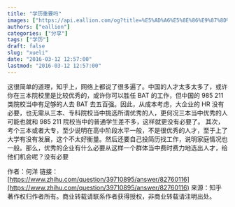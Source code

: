 ```yaml
---
title: "学历重要吗"
images: ["https://api.eallion.com/og?title=%E5%AD%A6%E5%8E%86%E9%87%8D%E8%A6%81%E5%90%97"]
authors: ["eallion"]
categories: ["分享"]
tags: ["学历"]
draft: false
slug: "xueli"
date: "2016-03-12 12:57:00"
lastmod: "2016-03-12 12:57:00"
---
```


这很简单的道理，知乎上，网络上都说了很多遍了。中国的人才太多太多了，或许你在三本院校里是比较优秀的，或许你可以胜任 BAT 的工作，但中国的 985 211 类院校当中有足够的人去 BAT 去五百强。因此，从成本考虑，大企业的 HR 没有必要，也无需从三本、专科院校当中挑选所谓优秀的人，更何况三本当中优秀的人可能也就和 985 211 院校当中的普通学生差不多，这样就更没有必要了。
其次，考个三本或者大专，至少说明在高中阶段水平一般，不是很优秀的人才，至于上了大学有没有发展，这个不太好衡量。然后还要自己投简历找工作，说明家庭情况也一般。那么，优秀的企业有什么必要从这样一个群体当中费时费力地选出人才，给他们机会呢？没有必要

作者：何洋
链接：[https://www.zhihu.com/question/39710895/answer/82760116](https://www.zhihu.com/question/39710895/answer/82760116)
来源：知乎
著作权归作者所有。商业转载请联系作者获得授权，非商业转载请注明出处。
